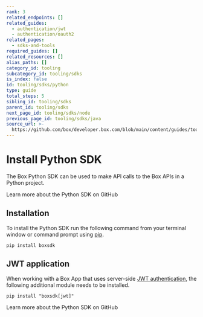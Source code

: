 ```yaml
---
rank: 3
related_endpoints: []
related_guides:
  - authentication/jwt
  - authentication/oauth2
related_pages:
  - sdks-and-tools
required_guides: []
related_resources: []
alias_paths: []
category_id: tooling
subcategory_id: tooling/sdks
is_index: false
id: tooling/sdks/python
type: guide
total_steps: 5
sibling_id: tooling/sdks
parent_id: tooling/sdks
next_page_id: tooling/sdks/node
previous_page_id: tooling/sdks/java
source_url: >-
  https://github.com/box/developer.box.com/blob/main/content/guides/tooling/sdks/python.md
---
```

# Install Python SDK

The Box Python SDK can be used to make API calls to the Box APIs in a Python
project.

<CTA to="https://github.com/box/box-python-sdk">

Learn more about the Python SDK on GitHub

</CTA>

## Installation

To install the Python SDK run the following command from your terminal
window or command prompt using [pip][pip].

```shell
pip install boxsdk
```

## JWT application

When working with a Box App that uses server-side [JWT authentication][jwt], the
following additional module needs to be installed.

```shell
pip install "boxsdk[jwt]"
```

<CTA to="https://github.com/box/box-python-sdk">

Learn more about the Python SDK on GitHub

</CTA>

[pip]: https://pypi.org/project/pip/
[jwt]: g://authentication/jwt